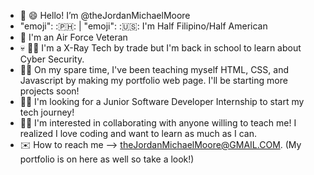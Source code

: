 - 👋 :smile: Hello! I’m @theJordanMichaelMoore
- "emoji": :🇵🇭: | "emoji": :🇺🇸: I'm Half Filipino/Half American 
- :muscle: I'm an Air Force Veteran
- :skull: :man_student: I'm a X-Ray Tech by trade but I'm back in school to learn about Cyber Security.
- :man_technologist: On my spare time, I've been teaching myself HTML, CSS, and Javascript by making my portfolio web page. I'll be starting more projects soon!
- :raising_hand_man: I'm looking for a Junior Software Developer Internship to start my tech journey!
- :bowing_man: I'm interested in collaborating with anyone willing to teach me! I realized I love coding and want to learn as much as I can.
- :envelope: How to reach me --> theJordanMichaelMoore@GMAIL.COM. (My portfolio is on here as well so take a look!)


